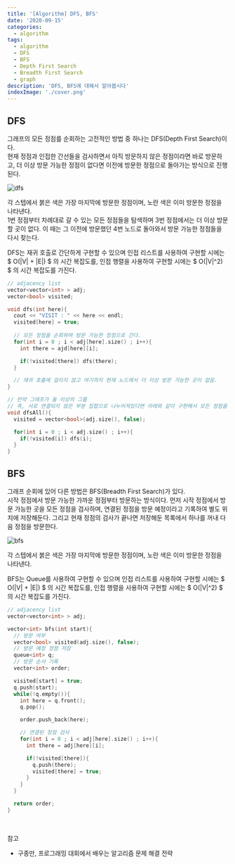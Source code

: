 ```yaml
---
title: '[Algorithm] DFS, BFS'
date: '2020-09-15'
categories:
  - algorithm
tags:
  - algorithm
  - DFS
  - BFS
  - Depth First Search
  - Breadth First Search
  - graph
description: 'DFS, BFS에 대해서 알아봅시다'
indexImage: './cover.png'
---
```


## DFS  

그래프의 모든 정점를 순회하는 고전적인 방법 중 하나는 DFS(Depth First Search)이다.  
현재 정점과 인접한 간선들을 검사하면서 아직 방문하지 않은 정점이라면 바로 방문하고,
더 이상 방문 가능한 정점이 없다면 이전에 방문한 정점으로 돌아가는 방식으로 진행된다.

![dfs](./dfs.png)

각 스텝에서 붉은 색은 가장 마지막에 방문한 정점이며, 노란 색은 이미 방문한 정점을 나타낸다.  
1번 정점부터 차례대로 갈 수 있는 모든 정점들을 탐색하며 
3번 정점에서는 더 이상 방문할 곳이 없다. 
이 때는 그 이전에 방문했던 4번 노드로 돌아와서 방문 가능한 정점들을 다시 찾는다.  

DFS는 재귀 호출로 간단하게 구현할 수 있으며 
인접 리스트를 사용하여 구현할 시에는 $ O(\|V\| + \|E\|) $ 의 시간 복잡도를, 
인접 행렬을 사용하여 구현할 시에는 $ O(\|V\|^2) $ 의 시간 복잡도를 가진다.

``` cpp
// adjacency list
vector<vector<int> > adj;
vector<bool> visited;

void dfs(int here){
  cout << "VISIT : " << here << endl;
  visited[here] = true;
  
  // 모든 정점을 순회하며 방문 가능한 정점으로 간다.
  for(int i = 0 ; i < adj[here].size() ; i++){
    int there = ajd[here][i];

    if(!visited[there]) dfs(there);
  }

  // 재귀 호출에 걸리지 않고 여기까지 현재 노드에서 더 이상 방문 가능한 곳이 없음.
}

// 만약 그래프가 둘 이상의 그룹
// 즉, 서로 연결되지 않은 부분 집합으로 나누어져있다면 아래와 같이 구현해서 모든 정점을 확인한다.
void dfsAll(){
  visited = vector<bool>(adj.size(), false);

  for(int i = 0 ; i < adj.size() ; i++){
    if(!visited[i]) dfs(i);
  }
}
```

## BFS  

그래프 순회에 있어 다른 방법은 BFS(Breadth First Search)가 있다.  
시작 정점에서 방문 가능한 가까운 정점부터 방문하는 방식이다.
먼저 시작 정점에서 방문 가능한 곳을 모든 정점을 검사하며, 
연결된 정점을 방문 예정이라고 기록하여 별도 위치에 저장해둔다. 
그리고 현재 정점의 검사가 끝나면 저장해둔 목록에서 하나를 꺼내 다음 정점을 방문한다.  

![bfs](./bfs.png)  

각 스텝에서 붉은 색은 가장 마지막에 방문한 정점이며, 노란 색은 이미 방문한 정점을 나타낸다.  

BFS는 Queue를 사용하여 구현할 수 있으며 
인접 리스트를 사용하여 구현할 시에는 $ O(\|V\| + \|E\|) $ 의 시간 복잡도를, 
인접 행렬을 사용하여 구현할 시에는 $ O(\|V\|^2) $ 의 시간 복잡도를 가진다.

``` cpp
// adjacency list
vector<vector<int> > adj;

vector<int> bfs(int start){
  // 방문 여부
  vector<bool> visited(adj.size(), false);
  // 방문 예정 정점 저장
  queue<int> q;
  // 방문 순서 기록
  vector<int> order;

  visited[start] = true;
  q.push(start);
  while(!q.empty()){
    int here = q.front();
    q.pop();

    order.push_back(here);

    // 연결된 정점 검사
    for(int i = 0 ; i < adj[here].size() ; i++){
      int there = adj[here][i];

      if(!visited[there]){
        q.push(there);
        visited[there] = true;
      }
    }
  }

  return order;
}
```

<br/>

참고
- 구종만, 프로그래밍 대회에서 배우는 알고리즘 문제 해결 전략